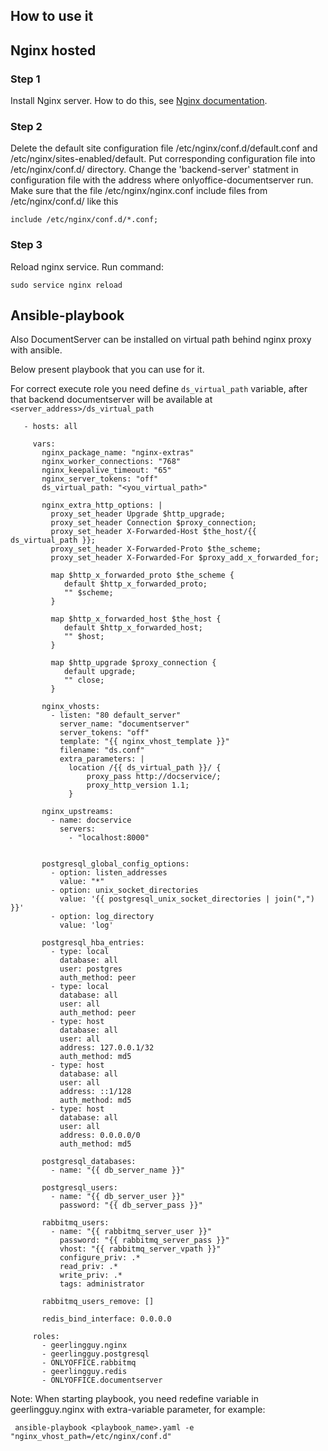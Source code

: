 ## How to use it

## Nginx hosted

### Step 1 
Install Nginx server. How to do this, see [Nginx documentation](http://nginx.org/en/linux_packages.html#stable).

### Step 2
Delete the default site configuration file /etc/nginx/conf.d/default.conf and /etc/nginx/sites-enabled/default. 
Put corresponding configuration file into /etc/nginx/conf.d/ directory.
Change the 'backend-server' statment in configuration file with the address where onlyoffice-documentserver run.
Make sure that the file /etc/nginx/nginx.conf include files from /etc/nginx/conf.d/ like this
```
include /etc/nginx/conf.d/*.conf;
```
### Step 3
Reload nginx service. Run command:
```
sudo service nginx reload
```

## Ansible-playbook

Also DocumentServer can be installed on virtual path behind nginx proxy with ansible. 

Below present playbook that you can use for it.

For correct execute role you need define `ds_virtual_path` variable, after that backend documentserver will be available at `<server_address>/ds_virtual_path`

       - hosts: all
   
         vars:
           nginx_package_name: "nginx-extras"
           nginx_worker_connections: "768"
           nginx_keepalive_timeout: "65"
           nginx_server_tokens: "off"
           ds_virtual_path: "<you_virtual_path>"
  
           nginx_extra_http_options: |
             proxy_set_header Upgrade $http_upgrade;
             proxy_set_header Connection $proxy_connection;
             proxy_set_header X-Forwarded-Host $the_host/{{ ds_virtual_path }};
             proxy_set_header X-Forwarded-Proto $the_scheme;
             proxy_set_header X-Forwarded-For $proxy_add_x_forwarded_for;
 
             map $http_x_forwarded_proto $the_scheme {
                default $http_x_forwarded_proto;
                "" $scheme;
             }
 
             map $http_x_forwarded_host $the_host {
                default $http_x_forwarded_host;
                "" $host;
             }
     
             map $http_upgrade $proxy_connection {
                default upgrade;
                "" close;
             }
  
           nginx_vhosts:
             - listen: "80 default_server"
               server_name: "documentserver"
               server_tokens: "off"
               template: "{{ nginx_vhost_template }}"
               filename: "ds.conf"
               extra_parameters: |
                 location /{{ ds_virtual_path }}/ {
                     proxy_pass http://docservice/;
                     proxy_http_version 1.1;
                 }

           nginx_upstreams:     
             - name: docservice
               servers:
                 - "localhost:8000"


           postgresql_global_config_options:
             - option: listen_addresses
               value: "*"
             - option: unix_socket_directories
               value: '{{ postgresql_unix_socket_directories | join(",") }}'
             - option: log_directory
               value: 'log'

           postgresql_hba_entries:
             - type: local
               database: all
               user: postgres
               auth_method: peer
             - type: local
               database: all
               user: all
               auth_method: peer 
             - type: host
               database: all
               user: all
               address: 127.0.0.1/32
               auth_method: md5
             - type: host
               database: all
               user: all
               address: ::1/128
               auth_method: md5
             - type: host
               database: all
               user: all
               address: 0.0.0.0/0
               auth_method: md5

           postgresql_databases:
             - name: "{{ db_server_name }}"

           postgresql_users:
             - name: "{{ db_server_user }}"
               password: "{{ db_server_pass }}"

           rabbitmq_users:
             - name: "{{ rabbitmq_server_user }}"
               password: "{{ rabbitmq_server_pass }}"
               vhost: "{{ rabbitmq_server_vpath }}"
               configure_priv: .*
               read_priv: .*
               write_priv: .*
               tags: administrator

           rabbitmq_users_remove: []

           redis_bind_interface: 0.0.0.0

         roles:
           - geerlingguy.nginx
           - geerlingguy.postgresql
           - ONLYOFFICE.rabbitmq
           - geerlingguy.redis
           - ONLYOFFICE.documentserver

Note: When starting playbook, you need redefine variable in geerlingguy.nginx with extra-variable parameter, for example: 

     ansible-playbook <playbook_name>.yaml -e "nginx_vhost_path=/etc/nginx/conf.d"
